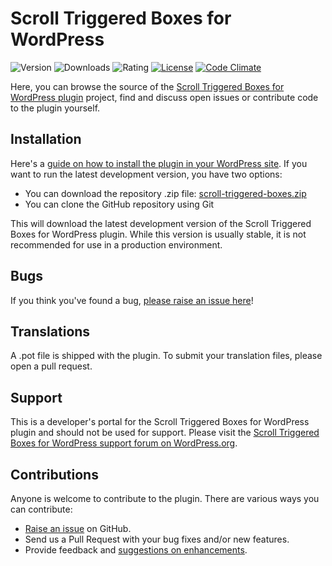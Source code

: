 Scroll Triggered Boxes for WordPress
======================
![Version](https://img.shields.io/wordpress/plugin/v/scroll-triggered-boxes.svg)
![Downloads](https://img.shields.io/wordpress/plugin/dt/scroll-triggered-boxes.svg)
![Rating](https://img.shields.io/wordpress/plugin/r/scroll-triggered-boxes.svg)
[![License](https://poser.pugx.org/dannyvankooten/wp-scroll-triggered-boxes/license.svg)](https://packagist.org/packages/dannyvankooten/wp-scroll-triggered-boxes)
[![Code Climate](https://codeclimate.com/github/dannyvankooten/wp-scroll-triggered-boxes/badges/gpa.svg)](https://codeclimate.com/github/dannyvankooten/wp-scroll-triggered-boxes)

Here, you can browse the source of the [Scroll Triggered Boxes for WordPress plugin](https://wordpress.org/plugins/scroll-triggered-boxes/) project, find and discuss open issues or contribute code to the plugin yourself.

Installation
------------

Here's a [guide on how to install the plugin in your WordPress site](https://wordpress.org/plugins/scroll-triggered-boxes/installation/).
If you want to run the latest development version, you have two options:

* You can download the repository .zip file: [scroll-triggered-boxes.zip](https://github.com/dannyvankooten/wp-scroll-triggered-boxes/archive/master.zip)
* You can clone the GitHub repository using Git

This will download the latest development version of the Scroll Triggered Boxes for WordPress plugin. While this version is usually stable,
it is not recommended for use in a production environment.

Bugs
----
If you think you've found a bug, [please raise an issue here](https://github.com/dannyvankooten/wp-scroll-triggered-boxes/issues?state=open)!

Translations
-------------
A .pot file is shipped with the plugin. To submit your translation files, please open a pull request.

Support
-------
This is a developer's portal for the Scroll Triggered Boxes for WordPress plugin and should not be used for support. Please visit the
[Scroll Triggered Boxes for WordPress support forum on WordPress.org](https://wordpress.org/support/plugin/scroll-triggered-boxes).

Contributions
-------------
Anyone is welcome to contribute to the plugin. There are various ways you can contribute:

* [Raise an issue](https://github.com/dannyvankooten/wp-scroll-triggered-boxes/issues) on GitHub.
* Send us a Pull Request with your bug fixes and/or new features.
* Provide feedback and [suggestions on enhancements](https://github.com/dannyvankooten/wp-scroll-triggered-boxes/issues?direction=desc&labels=Enhancement&page=1&sort=created&state=open).
